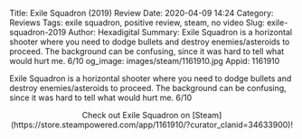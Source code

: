 Title: Exile Squadron (2019) Review
Date: 2020-04-09 14:24
Category: Reviews
Tags: exile squadron, positive review, steam, no video
Slug: exile-squadron-2019
Author: Hexadigital
Summary: Exile Squadron is a horizontal shooter where you need to dodge bullets and destroy enemies/asteroids to proceed. The background can be confusing, since it was hard to tell what would hurt me. 6/10
og_image: images/steam/1161910.jpg
Appid: 1161910

Exile Squadron is a horizontal shooter where you need to dodge bullets and destroy enemies/asteroids to proceed. The background can be confusing, since it was hard to tell what would hurt me. 6/10

<center>Check out Exile Squadron on [Steam](https://store.steampowered.com/app/1161910/?curator_clanid=34633900)!</center>